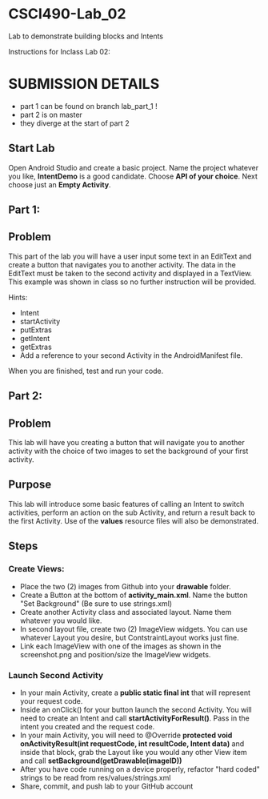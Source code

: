 # CSCI490-Lab_02
Lab to demonstrate building blocks and Intents

Instructions for Inclass Lab 02:

# SUBMISSION DETAILS
* part 1 can be found on branch lab_part_1 !
* part 2 is on master
* they diverge at the start of part 2
## Start Lab
Open Android Studio and create a basic project. Name the project whatever you like, **IntentDemo** is a good candidate. Choose **API of your choice**. Next choose just an **Empty Activity**.

## Part 1:
## Problem
This part of the lab you will have a user input some text in an EditText and create a button that navigates you to another activity. The data in the EditText must be taken to the second activity and displayed in a TextView. This example was shown in class so no further instruction will be provided. 

Hints:
* Intent
* startActivity
* putExtras
* getIntent
* getExtras
* Add a reference to your second Activity in the AndroidManifest file.

When you are finished, test and run your code. 

## Part 2:
## Problem
This lab will have you creating a button that will navigate you to another activity with the choice of two images to set the background of your first activity.

## Purpose
This lab will introduce some basic features of calling an Intent to switch activities, perform an action on the sub Activity, and return a result back to the first Activity. Use of the **values** resource files will also be demonstrated.  

## Steps
### Create Views:
* Place the two (2) images from Github into your **drawable** folder.
* Create a Button at the bottom of **activity_main.xml**. Name the button "Set Background" (Be sure to use strings.xml)
* Create another Activity class and associated layout. Name them whatever you would like.
* In second layout file, create two (2) ImageView widgets. You can use whatever Layout you desire, but ContstraintLayout works just fine. 
* Link each ImageView with one of the images as shown in the screenshot.png and position/size the ImageView widgets.

### Launch Second Activity
* In your main Activity, create a **public static final int** that will represent your request code.
* Inside an onClick() for your button launch the second Activity. You will need to create an Intent and call **startActivityForResult()**. Pass in the intent you created and the request code.
* In your main Activity, you will need to @Override **protected void onActivityResult(int requestCode, int resultCode, Intent data)** and inside that block, grab the Layout like you would any other View item and call **setBackground(getDrawable(imageID))**
* After you have code running on a device properly, refactor "hard coded" strings to be read from res/values/strings.xml
* Share, commit, and push lab to your GitHub account
